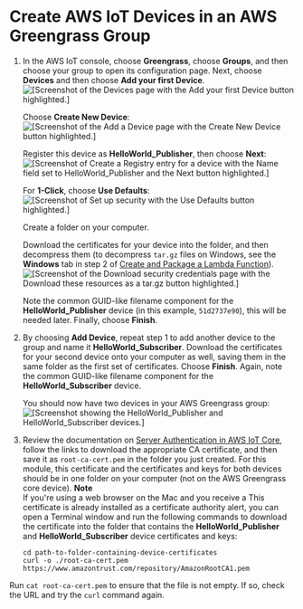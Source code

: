 # Create AWS IoT Devices in an AWS Greengrass Group<a name="device-group"></a>

1. In the AWS IoT console, choose **Greengrass**, choose **Groups**, and then choose your group to open its configuration page\. Next, choose **Devices** and then choose **Add your first Device**\.  
![\[Screenshot of the Devices page with the Add your first Device button highlighted.\]](http://docs.aws.amazon.com/greengrass/latest/developerguide/images/gg-get-started-066.png)

   Choose **Create New Device**:  
![\[Screenshot of the Add a Device page with the Create New Device button highlighted.\]](http://docs.aws.amazon.com/greengrass/latest/developerguide/images/gg-get-started-067.png)

   Register this device as **HelloWorld\_Publisher**, then choose **Next**:  
![\[Screenshot of Create a Registry entry for a device with the Name field set to HelloWorld_Publisher and the Next button highlighted.\]](http://docs.aws.amazon.com/greengrass/latest/developerguide/images/gg-get-started-068.png)

   For **1\-Click**, choose **Use Defaults**:  
![\[Screenshot of Set up security with the Use Defaults button highlighted.\]](http://docs.aws.amazon.com/greengrass/latest/developerguide/images/gg-get-started-069.png)

   Create a folder on your computer\.

   Download the certificates for your device into the folder, and then decompress them \(to decompress `tar.gz` files on Windows, see the **Windows** tab in step 2 of [Create and Package a Lambda Function](create-lambda.md)\)\.  
![\[Screenshot of the Download security credentials page with the Download these resources as a tar.gz button highlighted.\]](http://docs.aws.amazon.com/greengrass/latest/developerguide/images/gg-get-started-070.png)

   Note the common GUID\-like filename component for the **HelloWorld\_Publisher** device \(in this example, `51d2737e90`\), this will be needed later\. Finally, choose **Finish**\.

1. By choosing **Add Device**, repeat step 1 to add another device to the group and name it **HelloWorld\_Subscriber**\. Download the certificates for your second device onto your computer as well, saving them in the same folder as the first set of certificates\. Choose **Finish**\. Again, note the common GUID\-like filename component for the **HelloWorld\_Subscriber** device\.

   You should now have two devices in your AWS Greengrass group:  
![\[Screenshot showing the HelloWorld_Publisher and HelloWorld_Subscriber devices.\]](http://docs.aws.amazon.com/greengrass/latest/developerguide/images/gg-get-started-071.png)

1. Review the documentation on [Server Authentication in AWS IoT Core](https://docs.aws.amazon.com/iot/latest/developerguide/managing-device-certs.html), follow the links to download the appropriate CA certificate, and then save it as `root-ca-cert.pem` in the folder you just created\. For this module, this certificate and the certificates and keys for both devices should be in one folder on your computer \(not on the AWS Greengrass core device\)\.
**Note**  
If you're using a web browser on the Mac and you receive a This certificate is already installed as a certificate authority alert, you can open a Terminal window and run the following commands to download the certificate into the folder that contains the **HelloWorld\_Publisher** and **HelloWorld\_Subscriber** device certificates and keys:  

   ```
   cd path-to-folder-containing-device-certificates
   curl -o ./root-ca-cert.pem https://www.amazontrust.com/repository/AmazonRootCA1.pem
   ```
Run `cat root-ca-cert.pem` to ensure that the file is not empty\. If so, check the URL and try the `curl` command again\.
